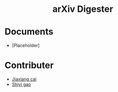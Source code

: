 <h1 align="center">arXiv Digester</h1>

# Documents
* [Placeholder]

# Contributer
* [Jiaxiang cai](https://github.com/jiaxiang-cai)
* [Shiyi gao](https://github.com/jiaxiang-cai)